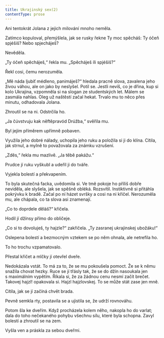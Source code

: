 ```yaml
---
title: Ukrajinský sex(2)
contentType: prose
---
```


Ani tentokrát Jolana z jejich milování mnoho neměla.

Zatímco kopuloval, přemýšlela, jak se rusky řekne Ty moc spěcháš: Ty óčeň spjéšiš? Nebo spjecháješ?

Nevěděla.

„Ty óčeň spěcháješ,“ řekla mu. „Spěcháješ íli spjéšiš?“

Řekl cosi, čemu nerozuměla.

„Mě náda ljubíť médleno, panimáješ?“ hledala pracně slova, zavalena jeho živou váhou, ale on jako by neslyšel. Potil se. Jestli nevíš, co je dřina, kup si kolo Ukrajina, vzpomněla si na slogan ze studentských let. Málem se zasmála nahlas. Oleg už naštěstí začal hekat. Trvalo mu to něco přes minutu, odhadovala Jolana.

Zhroutil se na ni. Odstrčila ho.

„Ja čúvstvuju kak něftěpravód Drúžba,“ svěřila mu.

Byl jejím příměrem upřímně pobaven.

Využila jeho dobré nálady, uchopila jeho ruku a položila si ji do klína. Cítila, jak strnul, a mylně to považovala za známku vzrušení.

„Zděs,“ řekla mu mazlivě. „Ja těbě pakážu.“

Prudce jí ruku vyškubl a udeřil ji do tváře.

Vyjekla bolestí a překvapením.

To byla skutečná facka, uvědomila si. Ve tmě pokoje ho příliš dobře neviděla, ale slyšela, jak se spěšně obléká. Rozsvítil. Instiktivně si přitáhla pokrývku k bradě. Začal po ní házet svršky a cosi na ni křičel. Nerozuměla mu, ale chápala, co ta slova asi znamenají.

„Co to doprdele děláš?“ křičela.

Hodil jí džínsy přímo do obličeje.

„Co si to dovoluješ, ty hajzle?“ zakřičela. „Ty zasranej ukrajinskej ubožáku!“

Oslepena bolestí a bezmocným vztekem se po něm ohnala, ale netrefila ho.

To ho trochu vzpamatovalo.

Přestal křičet a mlčky jí otevřel dveře.

Nedokázala vstát. To má za to, že se mu pokoušela pomoct. Že se k němu snažila chovat hezky. Ruce se jí třásly tak, že se do džín nasoukala jen s maximálním vypětím. Říkala si, že za žádnou cenu nesmí začít brečet. Takovej hajzl! opakovala si. Hajzl hajzlovskej. To se může stát zase jen mně.

Cítila, jak se jí začíná chvět brada.

Pevně semkla rty, postavila se a ujistila se, že udrží rovnováhu.

Potom šla ke dveřím. Když procházela kolem něho, nakopla ho do varlat; dala do toho nečekaného pohybu všechnu sílu, které byla schopna. Zavyl bolestí a zhroutil se na zem.

Vyšla ven a práskla za sebou dveřmi.
